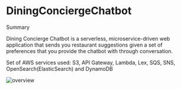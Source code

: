 # DiningConciergeChatbot

Summary

Dining Concierge Chatbot is a serverless, microservice-driven web application that sends you
restaurant suggestions given a set of preferences that you provide the chatbot with
through conversation.

Set of AWS services used: S3, API Gateway, Lambda, Lex, SQS, SNS, OpenSearch(ElasticSearch) and DynamoDB



![overview](https://user-images.githubusercontent.com/33554356/156690290-be625751-eb37-4504-b378-756447eca9f5.png)
